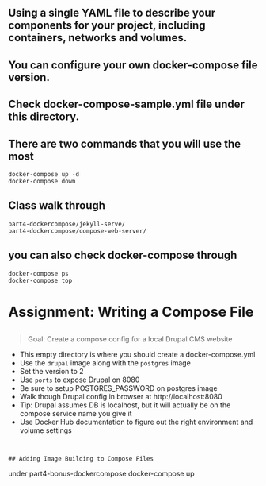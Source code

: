 ## Using a single YAML file to describe your components for your project, including containers, networks and volumes.
## You can configure your own docker-compose file version.
## Check docker-compose-sample.yml file under this directory.

## There are two commands that you will use the most

```
docker-compose up -d
docker-compose down
```

## Class walk through
```
part4-dockercompose/jekyll-serve/
part4-dockercompose/compose-web-server/
```

## you can also check docker-compose through
```
docker-compose ps
docker-compose top
```


# Assignment: Writing a Compose File

##
> Goal: Create a compose config for a local Drupal CMS website

- This empty directory is where you should create a docker-compose.yml
- Use the `drupal` image along with the `postgres` image
- Set the version to 2
- Use `ports` to expose Drupal on 8080
- Be sure to setup POSTGRES_PASSWORD on postgres image
- Walk though Drupal config in browser at http://localhost:8080
- Tip: Drupal assumes DB is localhost, but it will actually be on the compose service name you give it
- Use Docker Hub documentation to figure out the right environment and volume settings
```


## Adding Image Building to Compose Files 
```
under part4-bonus-dockercompose
docker-compose up
```
